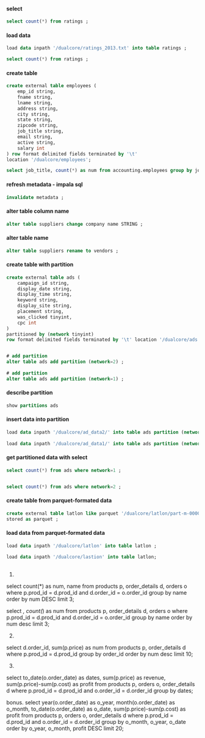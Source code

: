 
#### select

```sql
select count(*) from ratings ;
```

#### load data 

```sql
load data inpath '/dualcore/ratings_2013.txt' into table ratings ;

select count(*) from ratings ;
```

#### create table
```sql
create external table employees ( 
    emp_id string, 
    fname string, 
    lname string, 
    address string, 
    city string, 
    state string, 
    zipcode string, 
    job_title string, 
    email string, 
    active string, 
    salary int 
) row format delimited fields terminated by '\t' 
location '/dualcore/employees'; 

select job_title, count(*) as num from accounting.employees group by job_title order by num desc limit 3 ; 
```


#### refresh metadata - impala sql
```sql
invalidate metadata ;
```

#### alter table column name

```sql
alter table suppliers change company name STRING ;
```


#### alter table name

```sql
alter table suppliers rename to vendors ;
```

#### create table with partition 
```sql 
create external table ads ( 
    campaign_id string, 
    display_date string, 
    display_time string, 
    keyword string, 
    display_site string, 
    placement string, 
    was_clicked tinyint, 
    cpc int 
) 
partitioned by (network tinyint) 
row format delimited fields terminated by '\t' location '/dualcore/ads' ;


# add partition 
alter table ads add partition (network=2) ;
		
# add partition
alter table ads add partition (network=1) ;
```


#### describe partition

```sql
show partitions ads 
```

#### insert data into partition
```sql
load data inpath '/dualcore/ad_data2/' into table ads partition (network=2) ;
		
load data inpath '/dualcore/ad_data1/' into table ads partition (network=1) ;
```

#### get partitioned data with select

```sql
select count(*) from ads where network=1 ;


select count(*) from ads where network=2 ;

```

#### create table from parquet-formated data
```sql
create external table latlon like parquet '/dualcore/latlon/part-m-00000.parquet'
stored as parquet ;
```

#### load data from parquet-formated data

```sql
load data inpath '/dualcore/latlon' into table latlon ;
		
load data inpath '/dualcore/lastion' into table latlon; 
	
```

1. 
select count(*) as num, name from products p, order_details d, orders o where p.prod_id = d.prod_id and d.order_id = o.order_id group by name order by num DESC limit 3;

select *, count(*) as num from products p, order_details d, orders o where p.prod_id = d.prod_id and d.order_id = o.order_id group by name order by num desc limit 3;

2.
select d.order_id, sum(p.price) as num from products p, order_details d where p.prod_id = d.prod_id group by order_id order by num desc limit 10;


3.
select to_date(o.order_date) as dates, sum(p.price) as revenue, sum(p.price)-sum(p.cost) as profit from products p, orders o, order_details d
where p.prod_id = d.prod_id and o.order_id = d.order_id 
group by dates;

bonus.
select year(o.order_date) as o_year, month(o.order_date) as o_month, to_date(o.order_date) as o_date, sum(p.price)-sum(p.cost) as profit 
from products p, orders o, order_details d
where p.prod_id = d.prod_id and o.order_id = d.order_id 
group by o_month, o_year, o_date
order by o_year, o_month, profit DESC
limit 20;